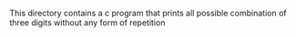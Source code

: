 This directory contains a c program that prints all possible combination of three digits without any form of repetition
